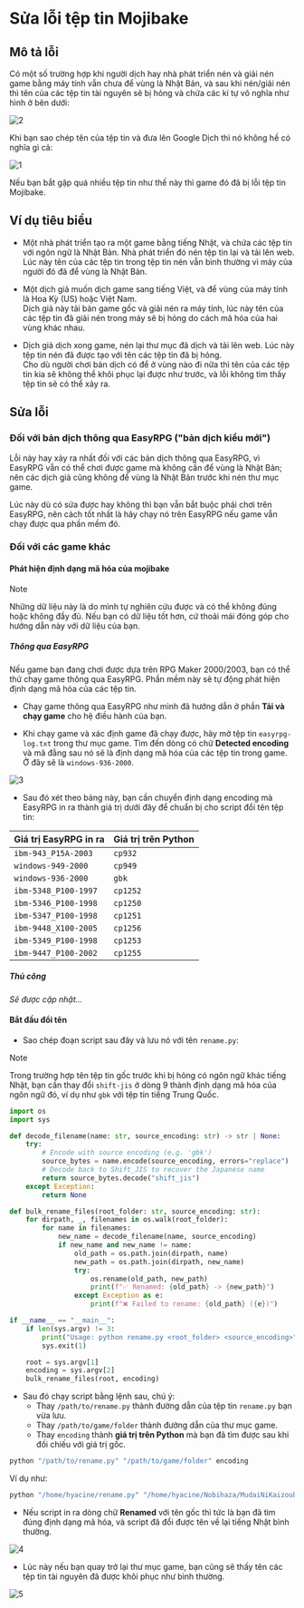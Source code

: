 # Sửa lỗi tệp tin Mojibake

## Mô tả lỗi

Có một số trường hợp khi người dịch hay nhà phát triển nén và giải nén game bằng máy tính vẫn chưa để vùng là Nhật Bản, và sau khi nén/giải nén thì tên của các tệp tin tài nguyên sẽ bị hỏng và chứa các kí tự vô nghĩa như hình ở bên dưới:

![2](images/image-1.png)

Khi bạn sao chép tên của tệp tin và đưa lên Google Dịch thì nó không hề có nghĩa gì cả:

![1](images/image.png)

Nếu bạn bắt gặp quá nhiều tệp tin như thế này thì game đó đã bị lỗi tệp tin Mojibake.

## Ví dụ tiêu biểu

* Một nhà phát triển tạo ra một game bằng tiếng Nhật, và chứa các tệp tin với ngôn ngữ là Nhật Bản. Nhà phát triển đó nén tệp tin lại và tải lên web.<br>Lúc này tên của các tệp tin trong tệp tin nén vẫn bình thường vì máy của người đó đã để vùng là Nhật Bản.

* Một dịch giả muốn dịch game sang tiếng Việt, và để vùng của máy tính là Hoa Kỳ (US) hoặc Việt Nam.<br>Dịch giả này tải bản game gốc và giải nén ra máy tính, lúc này tên của các tệp tin đã giải nén trong máy sẽ bị hỏng do cách mã hóa của hai vùng khác nhau.

* Dịch giả dịch xong game, nén lại thư mục đã dịch và tải lên web. Lúc này tệp tin nén đã được tạo với tên các tệp tin đã bị hỏng.<br>Cho dù người chơi bản dịch có để ở vùng nào đi nữa thì tên của các tệp tin kia sẽ không thể khôi phục lại được như trước, và lỗi không tìm thấy tệp tin sẽ có thể xảy ra.

## Sửa lỗi

### Đối với bản dịch thông qua EasyRPG ("bản dịch kiểu mới")

Lỗi này hay xảy ra nhất đối với các bản dịch thông qua EasyRPG, vì EasyRPG vẫn có thể chơi được game mà không cần để vùng là Nhật Bản; nên các dịch giả cũng không để vùng là Nhật Bản trước khi nén thư mục game.

Lúc này dù có sửa được hay không thì bạn vẫn bắt buộc phải chơi trên EasyRPG, nên cách tốt nhất là hãy chạy nó trên EasyRPG nếu game vẫn chạy được qua phần mềm đó.

### Đối với các game khác

#### Phát hiện định dạng mã hóa của mojibake

> [!NOTE]
> Những dữ liệu này là do mình tự nghiên cứu được và có thể không đúng hoặc không đầy đủ. Nếu bạn có dữ liệu tốt hơn, cứ thoải mái đóng góp cho hướng dẫn này với dữ liệu của bạn.

##### Thông qua EasyRPG

Nếu game bạn đang chơi được dựa trên RPG Maker 2000/2003, bạn có thể thử chạy game thông qua EasyRPG. Phần mềm này sẽ tự động phát hiện định dạng mã hóa của các tệp tin.

* Chạy game thông qua EasyRPG như mình đã hướng dẫn ở phần **Tải và chạy game** cho hệ điều hành của bạn.

* Khi chạy game và xác định game đã chạy được, hãy mở tệp tin `easyrpg-log.txt` trong thư mục game. Tìm đến dòng có chữ **Detected encoding** và mã đằng sau nó sẽ là định dạng mã hóa của các tệp tin trong game. Ở đây sẽ là `windows-936-2000`.

![3](images/image-2.png)

* Sau đó xét theo bảng này, bạn cần chuyển định dạng encoding mà EasyRPG in ra thành giá trị dưới đây để chuẩn bị cho script đổi tên tệp tin:

| Giá trị EasyRPG in ra  | Giá trị trên Python |
| ---------------------- | ------------------- |
| `ibm-943_P15A-2003`    | `cp932`             |
| `windows-949-2000`     | `cp949`             |
| `windows-936-2000`     | `gbk`               |
| `ibm-5348_P100-1997`   | `cp1252`            |
| `ibm-5346_P100-1998`   | `cp1250`            |
| `ibm-5347_P100-1998`   | `cp1251`            |
| `ibm-9448_X100-2005`   | `cp1256`            |
| `ibm-5349_P100-1998`   | `cp1253`            |
| `ibm-9447_P100-2002`   | `cp1255`            |

##### Thủ công

*Sẽ được cập nhật...*

#### Bắt đầu đổi tên

* Sao chép đoạn script sau đây và lưu nó với tên `rename.py`:

> [!NOTE]
> Trong trường hợp tên tệp tin gốc trước khi bị hỏng có ngôn ngữ khác tiếng Nhật, bạn cần thay đổi `shift-jis` ở dòng 9 thành định dạng mã hóa của ngôn ngữ đó, ví dụ như `gbk` với tệp tin tiếng Trung Quốc.

```python
import os
import sys

def decode_filename(name: str, source_encoding: str) -> str | None:
    try:
        # Encode with source encoding (e.g. 'gbk')
        source_bytes = name.encode(source_encoding, errors="replace")
        # Decode back to Shift_JIS to recover the Japanese name
        return source_bytes.decode("shift_jis")
    except Exception:
        return None

def bulk_rename_files(root_folder: str, source_encoding: str):
    for dirpath, _, filenames in os.walk(root_folder):
        for name in filenames:
            new_name = decode_filename(name, source_encoding)
            if new_name and new_name != name:
                old_path = os.path.join(dirpath, name)
                new_path = os.path.join(dirpath, new_name)
                try:
                    os.rename(old_path, new_path)
                    print(f"✅ Renamed: {old_path} -> {new_path}")
                except Exception as e:
                    print(f"❌ Failed to rename: {old_path} ({e})")

if __name__ == "__main__":
    if len(sys.argv) != 3:
        print("Usage: python rename.py <root_folder> <source_encoding>")
        sys.exit(1)

    root = sys.argv[1]
    encoding = sys.argv[2]
    bulk_rename_files(root, encoding)
```

* Sau đó chạy script bằng lệnh sau, chú ý:
    * Thay `/path/to/rename.py` thành đường dẫn của tệp tin `rename.py` bạn vừa lưu.
    * Thay `/path/to/game/folder` thành đường dẫn của thư mục game.
    * Thay `encoding` thành **giá trị trên Python** mà bạn đã tìm được sau khi đối chiếu với giá trị gốc.

```sh
python "/path/to/rename.py" "/path/to/game/folder" encoding
```

Ví dụ như:

```sh
python "/home/hyacine/rename.py" "/home/hyacine/Nobihaza/MudaiNiKaizouban" gbk
```

* Nếu script in ra dòng chữ **Renamed** với tên gốc thì tức là bạn đã tìm đúng định dạng mã hóa, và script đã đổi được tên về lại tiếng Nhật bình thường.

![4](images/image-3.png)

* Lúc này nếu bạn quay trở lại thư mục game, bạn cũng sẽ thấy tên các tệp tin tài nguyên đã được khôi phục như bình thường.

![5](images/image-4.png)
